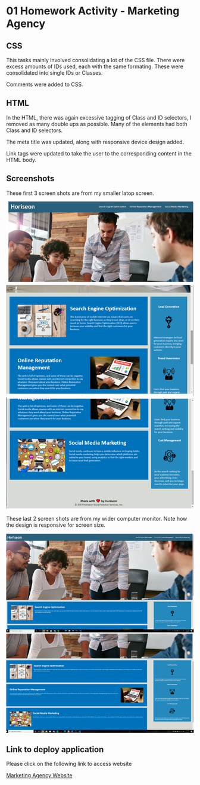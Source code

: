 # 01 Homework Activity - Marketing Agency

## CSS
This tasks mainly involved consolidating a lot of the CSS file. There were excess amounts of IDs used, each with the same formating. These were consolidated into single IDs or Classes. 

Comments were added to CSS.

## HTML
In the HTML, there was again excessive tagging of Class and ID selectors, I removed as many double ups as possible. Many of the elements had both Class and ID selectors. 

The meta title was updated, along with responsive device design added.

Link tags were updated to take the user to the corresponding content in the HTML body. 

## Screenshots

These first 3 screen shots are from my smaller latop screen. 

![first screenshot](./assets/images/screen-shot-1.png)
![second screenshot](./assets/images/screen-shot-2.png)
![third screenshot](./assets/images/screen-shot-3.png)

These last 2 screen shots are from my wider computer monitor. Note how the design is responsive for screen size. 

![fourth screenshot](./assets/images/screen-shot-4.png)
![fifth screenshot](./assets/images/screen-shot-5.png)

## Link to deploy application

Please click on the following link to access website

[Marketing Agency Website](https://b3nj1e.github.io/01-Homework-Marketing-Agency/)
